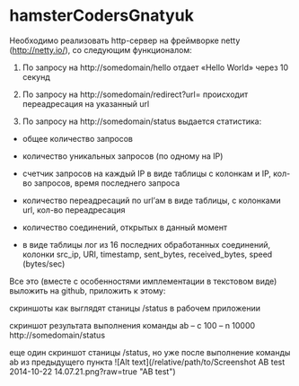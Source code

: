 hamsterCodersGnatyuk
====================

Необходимо реализовать http-сервер на фреймворке netty (http://netty.io/), со следующим функционалом:

1. По запросу на http://somedomain/hello отдает «Hello World» через 10 секунд

2. По запросу на http://somedomain/redirect?url= происходит переадресация на указанный url

3. По запросу на http://somedomain/status выдается статистика:

  - общее количество запросов

  - количество уникальных запросов (по одному на IP)

  - счетчик запросов на каждый IP в виде таблицы с колонкам и IP, кол-во запросов, время последнего запроса

  - количество переадресаций по url’ам в виде таблицы, с колонками url, кол-во переадресация

  - количество соединений, открытых в данный момент

  - в виде таблицы лог из 16 последних обработанных соединений, колонки src_ip, URI, timestamp, sent_bytes, received_bytes, speed (bytes/sec)


Все это (вместе с особенностями имплементации в текстовом виде) выложить на github, приложить к этому:

скриншоты как выглядят станицы /status в рабочем приложении

скриншот результата выполнения команды ab – c 100 – n 10000 http://somedomain/status

еще один скриншот станицы /status, но уже после выполнение команды ab из предыдущего пункта
![Alt text](/relative/path/to/Screenshot AB test 2014-10-22 14.07.21.png?raw=true "AB test")
